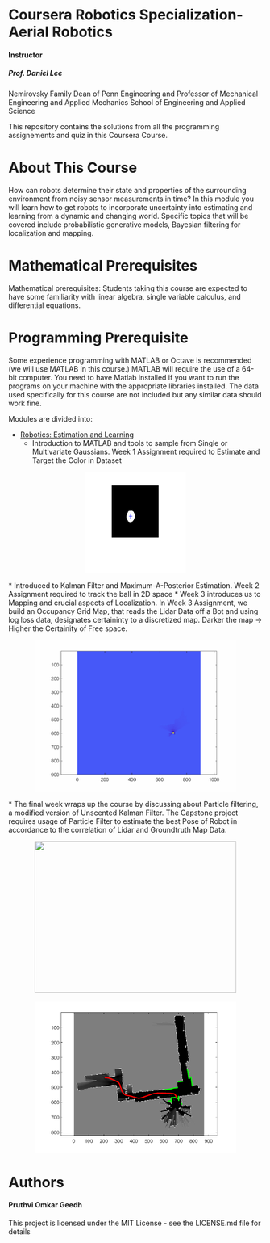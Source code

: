 <h1>Coursera Robotics Specialization- Aerial Robotics</h1>
<h4>Instructor</h4> 
<h5>Prof. Daniel Lee</h5>Nemirovsky Family Dean of Penn Engineering and Professor of Mechanical Engineering and Applied Mechanics
School of Engineering and Applied Science

This repository contains the solutions from all the programming assignements and quiz in this Coursera Course.

<h1>About This Course</h1>
How can robots determine their state and properties of the surrounding environment from noisy sensor measurements in time?  In this module you will learn how to get robots to incorporate uncertainty into estimating and learning from a dynamic and changing world. Specific topics that will be covered include probabilistic generative models, Bayesian filtering for localization and mapping.

<h1>Mathematical Prerequisites</h1>
Mathematical prerequisites: Students taking this course are expected to have some familiarity with linear algebra, single variable calculus, and differential equations.

<h1>Programming Prerequisite</h1>
Some experience programming with MATLAB or Octave is recommended (we will use MATLAB in this course.) MATLAB will require the use of a 64-bit computer.
You need to have Matlab installed if you want to run the programs on your machine with the appropriate libraries installed. The data used specifically for this course are not included but any similar data should work fine.

Modules are divided into:

* [Robotics: Estimation and Learning](https://github.com/smit585/Upenn-Robotics/tree/master/Robotics%20and%20Estimation)
    * Introduction to MATLAB and tools to sample from Single or Multivariate Gaussians. Week 1 Assignment required to Estimate and Target the Color in Dataset
<p align="center">
  <img width="200" height="200" src="https://raw.githubusercontent.com/smit585/Upenn-Robotics/master/Robotics%20and%20Estimation/Week%201/DemoImages/DemoGIFWeek1.gif">
</p>
    * Introduced to Kalman Filter and Maximum-A-Posterior Estimation. Week 2 Assignment required to track the ball in 2D space
    *  Week 3 introduces us to Mapping and crucial aspects of Localization. In Week 3 Assignment, we build an Occupancy Grid Map, that reads the Lidar Data off a Bot and using log loss data, designates certaininty to a discretized map. Darker the map -> Higher the Certainity of Free space.
    <p align="center">
  <img width="400" height="300" src="https://raw.githubusercontent.com/smit585/Upenn-Robotics/master/Robotics%20and%20Estimation/Week%203/DemoImages/Week3Demo.gif">
</p>
    * The final week wraps up the course by discussing about Particle filtering, a modified version of Unscented Kalman Filter. The Capstone project requires usage of Particle Filter to estimate the best Pose of Robot in accordance to the correlation of Lidar and Groundtruth Map Data. 
<p align="center">
  <img width="400" height="300" src="https://github.com/smit585/Upenn-Robotics/blob/master/Robotics%20and%20Estimation/Week%204/DemoImages/DemoWeek4.gif?raw=true">
<p align="center">
  <img width="400" height="300" src="https://raw.githubusercontent.com/smit585/Upenn-Robotics/master/Robotics%20and%20Estimation/Week%204/DemoImages/Final%20Image.png">

<h1>Authors</h1>
<h4>Pruthvi Omkar Geedh</h4>
This project is licensed under the MIT License - see the LICENSE.md file for details
